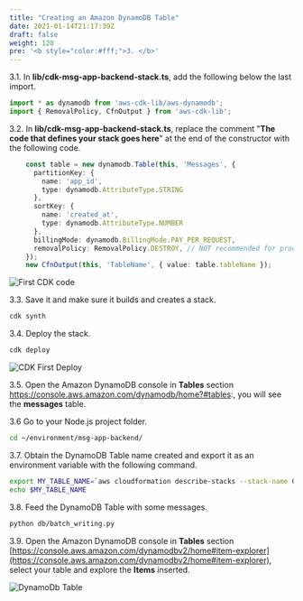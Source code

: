 ```yaml
---
title: "Creating an Amazon DynamoDB Table"
date: 2021-01-14T21:17:39Z
draft: false
weight: 120
pre: '<b style="color:#fff;">3. </b>'
---
```


3.1\. In **lib/cdk-msg-app-backend-stack.ts**, add the following below the last import.

``` typescript
import * as dynamodb from 'aws-cdk-lib/aws-dynamodb';
import { RemovalPolicy, CfnOutput } from 'aws-cdk-lib';
```

3.2\. In **lib/cdk-msg-app-backend-stack.ts**, replace the comment "**The code that defines your stack goes here**" at the end of the constructor with the following code.

``` typescript
    const table = new dynamodb.Table(this, 'Messages', {
      partitionKey: {
        name: 'app_id',
        type: dynamodb.AttributeType.STRING
      }, 
      sortKey: {
        name: 'created_at',
        type: dynamodb.AttributeType.NUMBER
      },
      billingMode: dynamodb.BillingMode.PAY_PER_REQUEST,
      removalPolicy: RemovalPolicy.DESTROY, // NOT recommended for production code
    });
    new CfnOutput(this, 'TableName', { value: table.tableName });
```

![First CDK code](../images/cloud9-cdk-code-dynamodb.png)

3.3\. Save it and make sure it builds and creates a stack.

``` bash
cdk synth
```

3.4\. Deploy the stack.

``` bash
cdk deploy
```

![CDK First Deploy](../images/cloud9-cdk-first-deploy.png)

3.5\. Open the Amazon DynamoDB console in **Tables** section https://console.aws.amazon.com/dynamodb/home?#tables:, you will see the **messages** table.

3.6 Go to your Node.js project folder.

``` bash
cd ~/environment/msg-app-backend/
```

3.7\. Obtain the DynamoDB Table name created and export it as an environment variable with the following command.

``` bash
export MY_TABLE_NAME=`aws cloudformation describe-stacks --stack-name CdkMsgAppBackendStack | jq '.Stacks[0].Outputs[0].OutputValue' | tr -d \"`
echo $MY_TABLE_NAME
```

3.8\. Feed the DynamoDB Table with some messages.

``` bash
python db/batch_writing.py
```

3.9\. Open the Amazon DynamoDB console in **Tables** section [https://console.aws.amazon.com/dynamodbv2/home#item-explorer](https://console.aws.amazon.com/dynamodbv2/home#item-explorer), select your table and explore the **Items** inserted.

![DynamoDb Table](../images/dynamodb-table-items.png)